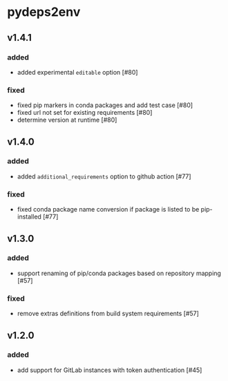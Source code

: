 # pydeps2env

## v1.4.1

### added

- added experimental `editable` option [#80]

### fixed

- fixed pip markers in conda packages and add test case [#80]
- fixed url not set for existing requirements [#80]
- determine version at runtime [#80]

## v1.4.0

### added

- added `additional_requirements` option to github action [#77]

### fixed

- fixed conda package name conversion if package is listed to be pip-installed [#77]

## v1.3.0

### added

- support renaming of pip/conda packages based on repository mapping [#57]

### fixed

- remove extras definitions from build system requirements [#57]

## v1.2.0

### added
- add support for GitLab instances with token authentication [#45]
